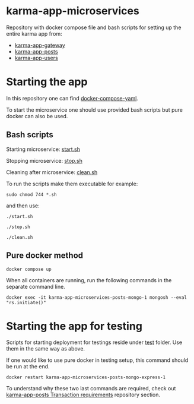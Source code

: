 # karma-app-microservices
Repository with docker compose file and bash scripts for setting up the entire karma app from:
- [karma-app-gateway](https://github.com/msik-404/karma-app-gateway)
- [karma-app-posts](https://github.com/msik-404/karma-app-posts)
- [karma-app-users](https://github.com/msik-404/karma-app-users)


# Starting the app
In this repository one can find [docker-compose-yaml](https://github.com/msik-404/karma-app-microservices/blob/main/docker-compose.yaml).

To start the microservice one should use provided bash scripts but pure docker can also be used.

## Bash scripts
Starting microservice: [start.sh](https://github.com/msik-404/karma-app-microservices/blob/main/start.sh)

Stopping microservice: [stop.sh](https://github.com/msik-404/karma-app-microservices/blob/main/stop.sh) 

Cleaning after microservice: [clean.sh](https://github.com/msik-404/karma-app-microservices/blob/main/clean.sh)

To run the scripts make them executable for example:
```
sudo chmod 744 *.sh
```
and then use:
```
./start.sh
```
```
./stop.sh
```
```
./clean.sh
```

## Pure docker method
```
docker compose up
```
When all containers are running, run the following commands in the separate command line.
```
docker exec -it karma-app-microservices-posts-mongo-1 mongosh --eval "rs.initiate()"
```

# Starting the app for testing
Scripts for starting deployment for testings reside under [test](https://github.com/msik-404/karma-app-microservices/tree/main/test) folder.
Use them in the same way as above.

If one would like to use pure docker in testing setup, this command should be run at the end.

```
docker restart karma-app-microservices-posts-mongo-express-1
``` 

To understand why these two last commands are required, check out [karma-app-posts Transaction requirements](https://github.com/msik-404/karma-app-posts#transaction-requirements) repository section.
